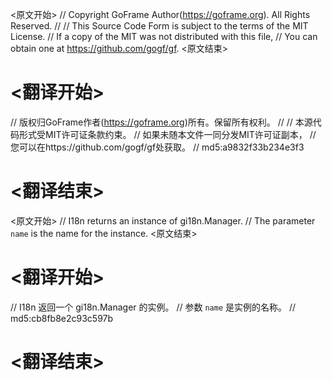 
<原文开始>
// Copyright GoFrame Author(https://goframe.org). All Rights Reserved.
//
// This Source Code Form is subject to the terms of the MIT License.
// If a copy of the MIT was not distributed with this file,
// You can obtain one at https://github.com/gogf/gf.
<原文结束>

# <翻译开始>
// 版权归GoFrame作者(https://goframe.org)所有。保留所有权利。
//
// 本源代码形式受MIT许可证条款约束。
// 如果未随本文件一同分发MIT许可证副本，
// 您可以在https://github.com/gogf/gf处获取。
// md5:a9832f33b234e3f3
# <翻译结束>


<原文开始>
// I18n returns an instance of gi18n.Manager.
// The parameter `name` is the name for the instance.
<原文结束>

# <翻译开始>
// I18n 返回一个 gi18n.Manager 的实例。
// 参数 `name` 是实例的名称。
// md5:cb8fb8e2c93c597b
# <翻译结束>

